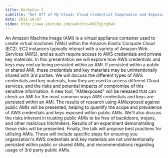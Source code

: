```yaml
---
title: DerbyCon I
subtitle: "Get Off of My Cloud: Cloud Credential Compromise and Exposure"
date: 2011-10-07
video: http://www.youtube.com/watch?v=WO1Tgjrg9wU
---
```


An Amazon Machine Image (AMI) is a virtual appliance container used to create virtual machines (VMs) within the Amazon Elastic Compute Cloud (EC2). EC2 instances typically interact with a variety of Amazon Web Services (AWS), and as such require access to AWS credentials and private key materials. In this presentation we will explore how AWS credentials and keys may end up being persisted within an AMI. If persisted within a public or shared AMI, these credentials and key materials may be unintentionally shared with 3rd parties. We will discuss the different types of AWS credentials and key materials, how they are used to access different Cloud services, and the risks and potential impacts of compromise of this sensitive information. A new tool, "AMIexposed" will be released that can check an AMI for the most common ways AWS credentials and keys are persisted within an AMI. The results of research using AMIexposed against public AMIs will be presented, helping to quantify the scope and prevalence of AWS credentials and keys exposed within public AMIs. We'll also discuss the risks inherent in trusting public AMIs to be free of backdoors, trojans, and other malicious hitchhikers. Results of an experiment demonstrating these risks will be presented. Finally, the talk will propose best practices for utilizing AMIs. These will include specific steps for ensuring you organization's AWS credentials and key materials are not unintentionally persisted within public or shared AMIs, and recommendations regarding usage of 3rd party public AMIs.